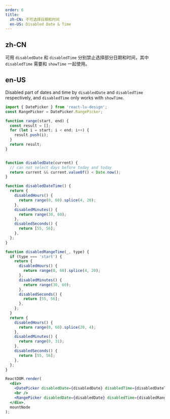 ```yaml
---
order: 6
title:
  zh-CN: 不可选择日期和时间
  en-US: Disabled Date & Time
---
```


## zh-CN

可用 `disabledDate` 和 `disabledTime` 分别禁止选择部分日期和时间，其中 `disabledTime` 需要和 `showTime` 一起使用。

## en-US

Disabled part of dates and time by `disabledDate` and `disabledTime` respectively, and `disabledTime` only works with `showTime`.

````jsx
import { DatePicker } from 'react-lu-design';
const RangePicker = DatePicker.RangePicker;

function range(start, end) {
  const result = [];
  for (let i = start; i < end; i++) {
    result.push(i);
  }
  return result;
}


function disabledDate(current) {
  // can not select days before today and today
  return current && current.valueOf() < Date.now();
}

function disabledDateTime() {
  return {
    disabledHours() {
      return range(0, 60).splice(4, 20);
    },
    disabledMinutes() {
      return range(30, 60);
    },
    disabledSeconds() {
      return [55, 56];
    },
  };
}

function disabledRangeTime(_, type) {
  if (type === 'start') {
    return {
      disabledHours() {
        return range(0, 60).splice(4, 20);
      },
      disabledMinutes() {
        return range(30, 60);
      },
      disabledSeconds() {
        return [55, 56];
      },
    };
  }
  return {
    disabledHours() {
      return range(0, 60).splice(20, 4);
    },
    disabledMinutes() {
      return range(0, 31);
    },
    disabledSeconds() {
      return [55, 56];
    },
  };
}

ReactDOM.render(
  <div>
    <DatePicker disabledDate={disabledDate} disabledTime={disabledDateTime} showTime />
    <br />
    <RangePicker disabledDate={disabledDate} disabledTime={disabledRangeTime} showTime />
  </div>,
  mountNode
);
````
